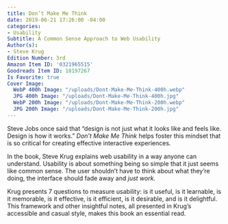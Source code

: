 ```yaml
---
title: Don’t Make Me Think
date: 2019-06-21 17:26:00 -04:00
categories:
- Usability
Subtitle: A Common Sense Approach to Web Usability
Author(s):
- Steve Krug
Edition Number: 3rd
Amazon Item ID: '0321965515'
Goodreads Item ID: 18197267
Is Favorite: true
Cover Image:
  WebP 400h Image: "/uploads/Dont-Make-Me-Think-400h.webp"
  JPG 400h Image: "/uploads/Dont-Make-Me-Think-400h.jpg"
  WebP 200h Image: "/uploads/Dont-Make-Me-Think-200h.webp"
  JPG 200h Image: "/uploads/Dont-Make-Me-Think-200h.jpg"
---
```


Steve Jobs once said that “design is not just what it looks like and feels like. Design is how it works.” *Don’t Make Me Think* helps foster this mindset that is so critical for creating effective interactive experiences.

In the book, Steve Krug explains web usability in a way anyone can understand. Usability is about something being so simple that it just seems like common sense. The user shouldn’t have to think about what they’re doing, the interface should fade away and *just work.*

Krug presents 7 questions to measure usability: is it useful, is it learnable, is it memorable, is it effective, is it efficient, is it desirable, and is it delightful. This framework and other insightful notes, all presented in Krug’s accessible and casual style, makes this book an essential read.